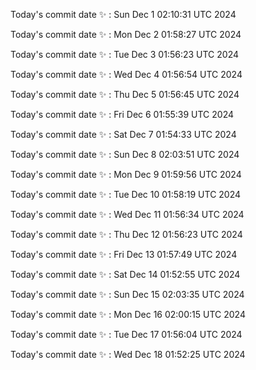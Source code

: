 Today's commit date ✨ : Sun Dec 1 02:10:31 UTC 2024 

Today's commit date ✨ : Mon Dec 2 01:58:27 UTC 2024 

Today's commit date ✨ : Tue Dec 3 01:56:23 UTC 2024 

Today's commit date ✨ : Wed Dec 4 01:56:54 UTC 2024 

Today's commit date ✨ : Thu Dec 5 01:56:45 UTC 2024 

Today's commit date ✨ : Fri Dec 6 01:55:39 UTC 2024 

Today's commit date ✨ : Sat Dec 7 01:54:33 UTC 2024 

Today's commit date ✨ : Sun Dec 8 02:03:51 UTC 2024 

Today's commit date ✨ : Mon Dec 9 01:59:56 UTC 2024 

Today's commit date ✨ : Tue Dec 10 01:58:19 UTC 2024 

Today's commit date ✨ : Wed Dec 11 01:56:34 UTC 2024 

Today's commit date ✨ : Thu Dec 12 01:56:23 UTC 2024 

Today's commit date ✨ : Fri Dec 13 01:57:49 UTC 2024 

Today's commit date ✨ : Sat Dec 14 01:52:55 UTC 2024 

Today's commit date ✨ : Sun Dec 15 02:03:35 UTC 2024 

Today's commit date ✨ : Mon Dec 16 02:00:15 UTC 2024 

Today's commit date ✨ : Tue Dec 17 01:56:04 UTC 2024 

Today's commit date ✨ : Wed Dec 18 01:52:25 UTC 2024 


